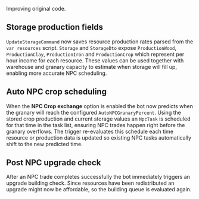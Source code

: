 Improving original code.

## Storage production fields

`UpdateStorageCommand` now saves resource production rates parsed from the `var resources` script.  `Storage` and `StorageDto` expose `ProductionWood`, `ProductionClay`, `ProductionIron` and `ProductionCrop` which represent per hour income for each resource.  These values can be used together with warehouse and granary capacity to estimate when storage will fill up, enabling more accurate NPC scheduling.


## Auto NPC crop scheduling

When the **NPC Crop exchange** option is enabled the bot now predicts when the granary will reach the configured `AutoNPCGranaryPercent`.  Using the stored crop production and current storage values an `NpcTask` is scheduled for that time in the task list, ensuring NPC trades happen right before the granary overflows.
The trigger re-evaluates this schedule each time resource or production data is updated so existing NPC tasks automatically shift to the new predicted time.

## Post NPC upgrade check

After an NPC trade completes successfully the bot immediately triggers an upgrade building check.  Since resources have been redistributed an upgrade might now be affordable, so the building queue is evaluated again.



